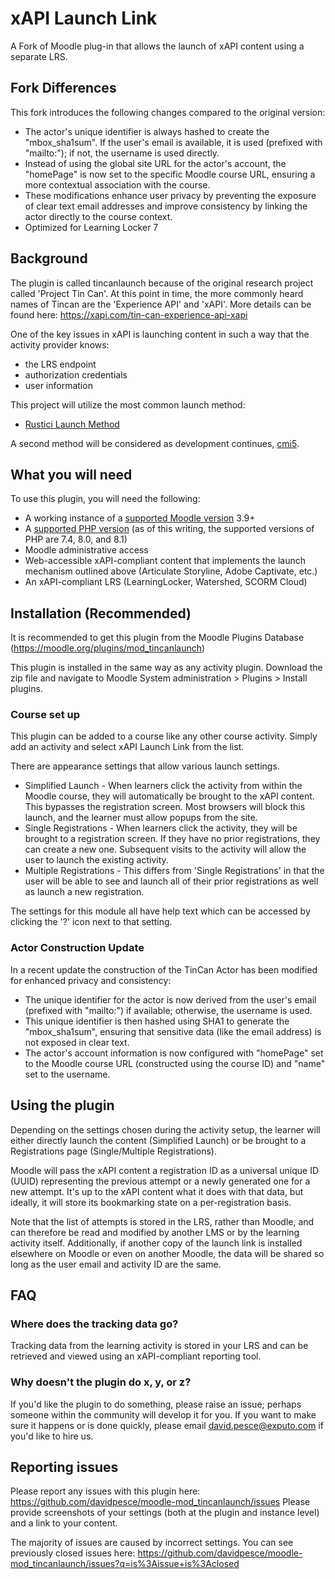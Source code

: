 xAPI Launch Link
============

A Fork of Moodle plug-in that allows the launch of xAPI content using a separate LRS. 

## Fork Differences
This fork introduces the following changes compared to the original version:
* The actor's unique identifier is always hashed to create the "mbox_sha1sum". If the user's email is available, it is used (prefixed with "mailto:"); if not, the username is used directly.
* Instead of using the global site URL for the actor's account, the "homePage" is now set to the specific Moodle course URL, ensuring a more contextual association with the course.
* These modifications enhance user privacy by preventing the exposure of clear text email addresses and improve consistency by linking the actor directly to the course context.
* Optimized for Learning Locker 7

## Background
The plugin is called tincanlaunch because of the original research project called 'Project Tin Can'. At this point in time, the more commonly heard names of Tincan are the 'Experience API' and 'xAPI'. More details can be found here: https://xapi.com/tin-can-experience-api-xapi

One of the key issues in xAPI is launching content in such a way that the activity provider knows:
* the LRS endpoint
* authorization credentials
* user information


This project will utilize the most common launch method:
* [Rustici Launch Method](https://github.com/RusticiSoftware/launch/blob/master/lms_lrs.md)

A second method will be considered as development continues, [cmi5](http://aicc.github.io/CMI-5_Spec_Current/). 
 

## What you will need
To use this plugin, you will need the following:
* A working instance of a [supported Moodle version](https://docs.moodle.org/dev/Releases) 3.9+
* A [supported PHP version](https://www.php.net/supported-versions.php) (as of this writing, the supported versions of PHP are 7.4, 8.0, and 8.1)
* Moodle administrative access
* Web-accessible xAPI-compliant content that implements the launch mechanism outlined above (Articulate Storyline, Adobe Captivate, etc.)
* An xAPI-compliant LRS (LearningLocker, Watershed, SCORM Cloud)

## Installation (Recommended)
It is recommended to get this plugin from the Moodle Plugins Database (https://moodle.org/plugins/mod_tincanlaunch)

This plugin is installed in the same way as any activity plugin. Download the zip file and navigate to Moodle System administration > Plugins > Install plugins.

### Course set up
This plugin can be added to a course like any other course activity. Simply add an activity and select xAPI Launch Link from the list.

There are appearance settings that allow various launch settings.
* Simplified Launch - When learners click the activity from within the Moodle course, they will automatically be brought to the xAPI content. This bypasses the registration screen. Most browsers will block this launch, and the learner must allow popups from the site.
* Single Registrations - When learners click the activity, they will be brought to a registration screen. If they have no prior registrations, they can create a new one. Subsequent visits to the activity will allow the user to launch the existing activity.
* Multiple Registrations - This differs from 'Single Registrations' in that the user will be able to see and launch all of their prior registrations as well as launch a new registration.

The settings for this module all have help text which can be accessed by clicking the '?' icon next to that setting. 

### Actor Construction Update
In a recent update the construction of the TinCan Actor has been modified for enhanced privacy and consistency:
* The unique identifier for the actor is now derived from the user's email (prefixed with "mailto:") if available; otherwise, the username is used.
* This unique identifier is then hashed using SHA1 to generate the "mbox_sha1sum", ensuring that sensitive data (like the email address) is not exposed in clear text.
* The actor's account information is now configured with "homePage" set to the Moodle course URL (constructed using the course ID) and "name" set to the username.


## Using the plugin
Depending on the settings chosen during the activity setup, the learner will either directly launch the content (Simplified Launch) or be brought to a Registrations page (Single/Multiple Registrations).

Moodle will pass the xAPI content a registration ID as a universal unique ID (UUID) representing the previous attempt or a newly generated one for a new attempt. It's up to the xAPI content what it does with that data, but ideally, it will store its bookmarking state on a per-registration basis.

Note that the list of attempts is stored in the LRS, rather than Moodle, and can therefore be read and modified by another LMS or by the learning activity itself. Additionally, if another copy of the launch link is installed elsewhere on Moodle or even on another Moodle, the data will be shared so long as the user email and activity ID are the same.

## FAQ

### Where does the tracking data go?
Tracking data from the learning activity is stored in your LRS and can be retrieved and viewed using an xAPI-compliant reporting tool.


### Why doesn't the plugin do x, y, or z?
If you'd like the plugin to do something, please raise an issue; perhaps someone within the community will develop it for you. If you want to make sure it happens or is done quickly, please email [david.pesce@exputo.com](mailto:david.pesce@exputo.com) if you'd like to hire us.


## Reporting issues
Please report any issues with this plugin here: https://github.com/davidpesce/moodle-mod_tincanlaunch/issues
Please provide screenshots of your settings (both at the plugin and instance level) and a link to your content. 

The majority of issues are caused by incorrect settings. You can see previously closed issues here: https://github.com/davidpesce/moodle-mod_tincanlaunch/issues?q=is%3Aissue+is%3Aclosed

